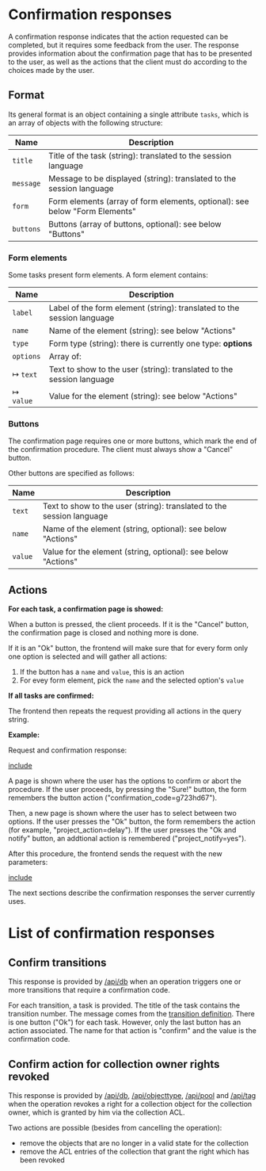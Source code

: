 # Confirmation responses

A confirmation response indicates that the action requested can be completed, but it requires some feedback from
the user. The response provides information about the confirmation page that has to be presented to the user, as
well as the actions that the client must do according to the choices made by the user.

## Format

Its general format is an object containing a single attribute `tasks`, which is an array of objects with the  following structure:

| Name    | Description   |
|---------|---------------|
| `title`   | Title of the task (string): translated to the session language |
| `message` | Message to be displayed (string): translated to the session language |
| `form`    | Form elements (array of form elements, optional): see below "Form Elements" |
| `buttons` | Buttons (array of buttons, optional): see below "Buttons" |

### Form elements

Some tasks present form elements. A form element contains:

| Name    | Description   |
|---------|---------------|
| `label`   | Label of the form element (string): translated to the session language |
| `name`    | Name of the element (string): see below "Actions" |
| `type`    | Form type (string): there is currently one type: **options** |
| `options` | Array of: |
| &#8614; `text`  | Text to show to the user (string): translated to the session language |
| &#8614; `value` | Value for the element (string): see below "Actions" |

### Buttons

The confirmation page requires one or more buttons, which mark the end of the confirmation
procedure. The client must always show a "Cancel" button.

Other buttons are specified as follows:

| Name    | Description   |
|---------|---------------|
| `text`  | Text to show to the user (string): translated to the session language |
| `name`  | Name of the element (string, optional): see below "Actions" |
| `value` | Value for the element (string, optional): see below "Actions" |

## Actions

**For each task, a confirmation page is showed:**

When a button is pressed, the client proceeds. If it is the "Cancel" button, the confirmation
page is closed and nothing more is done.

If it is an "Ok" button, the frontend will make sure that for every form only one option is selected
and will gather all actions:

1. If the button has a `name` and `value`, this is an action
2. For evey form element, pick the `name` and the selected option's `value`

**If all tasks are confirmed:**

The frontend then repeats the request providing all actions in the query string.

**Example:**

Request and confirmation response:


[include](./example1.json)


A page is shown where the user has the options to confirm or abort the procedure. If the user
proceeds, by pressing the "Sure!" button, the form remembers the button action
("confirmation_code=g723hd67").

Then, a new page is shown where the user has to select between two options. If the user presses
the "Ok" button, the form remembers the action (for example, "project_action=delay"). If the user
presses the "Ok and notify" button, an addtional action is remembered ("project_notify=yes").

After this procedure, the frontend sends the request with the new parameters:


[include](./example2.json)


The next sections describe the confirmation responses the server currently uses.

# List of confirmation responses

## <a name="transitions"></a> Confirm transitions

This response is provided by [/api/db](/technical/api/db/db.md) when an operation triggers one or more transitions
that require a confirmation code.

For each transition, a task is provided. The title of the task contains the transition number. The message
comes from the [transition definition](/technical/types/transition/transition.md). There is one button ("Ok") for each task.
However, only the last button has an action associated. The name for that action is "confirm" and the value
is the confirmation code.

## <a name="corr"></a> Confirm action for collection owner rights revoked

This response is provided by [/api/db](/technical/api/db/db.md), [/api/objecttype](/technical/api/objecttype/objecttype.md),
[/api/pool](/technical/api/pool/pool.md) and [/api/tag](/technical/api/tags/tags.md) when the operation revokes a right for a
collection object for the collection owner, which is granted by him via the collection ACL.

Two actions are possible (besides from cancelling the operation):

- remove the objects that are no longer in a valid state for the collection
- remove the ACL entries of the collection that grant the right which has been revoked
